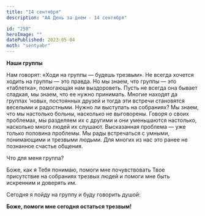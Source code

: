 ```yaml
---
title: "14 сентября"
description: "АА День за днем - 14 сентября"

id: "258"
heroImage: ""
datePublished: 2023-05-04
moth: "sentyabr"
---
```


**Наши группы**

Нам говорят: «Ходи на группы — будешь трезвым». Не всегда хочется ходить на
группы — это правда. Но мы знаем, что группы — это «таблетка», помогающая нам
выздороветь. Пусть не всегда она бывает сладкая, мы знаем, что ее нужно
принимать. Многие находят да группах ‘новых, постоянных друзей и тогда эти
встречи становятся веселыми и радостными. Нужно ли выступать на собраниях? Мы
знаем, что мы настолько больны, насколько не выговорены. Говоря о своих
проблемах, мы разделяем их с другими и они уменьшаются настолько, насколько
много людей их слушают. Высказанная проблема — уже только половина проблемы.
Мы рады встречаться с умными, понимающими и трезвыми людьми. Для многих из нас
это ранее не познанное счастье общения.

Что для меня группа?

Боже, как я Тебя понимаю, помоги мне почувствовать Твое присутствие на
собраниях трезвых людей и помоги мне быть искренним и доверять им.

Сегодня я пойду на группу и буду говорить душой:

**Боже, помоги мне сегодня остаться трезвым!**
